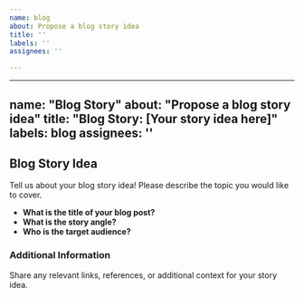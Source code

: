 ```yaml
---
name: blog
about: Propose a blog story idea
title: ''
labels: ''
assignees: ''

---
```


---
name: "Blog Story"
about: "Propose a blog story idea"
title: "Blog Story: [Your story idea here]"
labels: blog
assignees: ''
---

## Blog Story Idea

Tell us about your blog story idea! Please describe the topic you would like to cover.

- **What is the title of your blog post?**
- **What is the story angle?**
- **Who is the target audience?**

### Additional Information
Share any relevant links, references, or additional context for your story idea.
